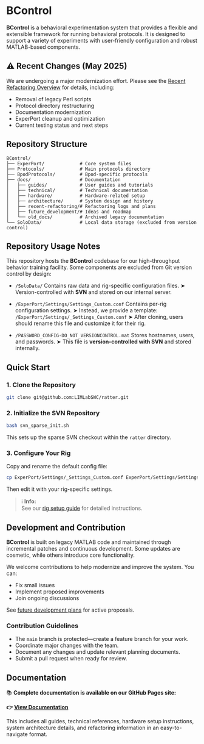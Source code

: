 # BControl

**BControl** is a behavioral experimentation system that provides a flexible and extensible framework for running behavioral protocols. It is designed to support a variety of experiments with user-friendly configuration and robust MATLAB-based components.

## ⚠️ Recent Changes (May 2025)

We are undergoing a major modernization effort. Please see the [Recent Refactoring Overview](docs/recent-refactoring/README.md) for details, including:

- Removal of legacy Perl scripts
- Protocol directory restructuring
- Documentation modernization
- ExperPort cleanup and optimization
- Current testing status and next steps

## Repository Structure

```text
BControl/
├── ExperPort/             # Core system files
├── Protocols/             # Main protocols directory
├── BpodProtocols/         # Bpod-specific protocols
├── docs/                  # Documentation
│   ├── guides/            # User guides and tutorials
│   ├── technical/         # Technical documentation
│   ├── hardware/          # Hardware-related setup
│   ├── architecture/      # System design and history
│   ├── recent-refactoring/# Refactoring logs and plans
│   ├── future_development/# Ideas and roadmap
│   └── old_docs/          # Archived legacy documentation
└── SoloData/              # Local data storage (excluded from version control)

```

## Repository Usage Notes

This repository hosts the **BControl** codebase for our high-throughput behavior training facility. Some components are excluded from Git version control by design:

- `/SoloData/`
  Contains raw data and rig-specific configuration files.
  ➤ Version-controlled with **SVN** and stored on our internal server.

- `/ExperPort/Settings/Settings_Custom.conf`
  Contains per-rig configuration settings.
  ➤ Instead, we provide a template:
  `/ExperPort/Settings/_Settings_Custom.conf`
  ➤ After cloning, users should rename this file and customize it for their rig.

- `/PASSWORD_CONFIG-DO_NOT_VERSIONCONTROL.mat`
  Stores hostnames, users, and passwords.
  ➤ This file is **version-controlled with SVN** and stored internally.

## Quick Start

### 1. Clone the Repository

```bash
git clone git@github.com:LIMLabSWC/ratter.git
```

### 2. Initialize the SVN Repository

```bash
bash svn_sparse_init.sh
```

This sets up the sparse SVN checkout within the `ratter` directory.

### 3. Configure Your Rig

Copy and rename the default config file:

```bash
cp ExperPort/Settings/_Settings_Custom.conf ExperPort/Settings/Settings_Custom.conf
```

Then edit it with your rig-specific settings.

> ℹ️ **Info:**  
See our [rig setup guide](https://github.com/LIMLabSWC/limlab_documentation/blob/main/docs/how_to_set_up_a_rig_-_software.md) for detailed instructions.

## Development and Contribution

**BControl** is built on legacy MATLAB code and maintained through incremental
patches and continuous development. Some updates are cosmetic, while others
introduce core functionality.

We welcome contributions to help modernize and improve the system. You can:

- Fix small issues
- Implement proposed improvements
- Join ongoing discussions

See [future development plans](docs/future_development/README.md) for active proposals.

### Contribution Guidelines

- The `main` branch is protected—create a feature branch for your work.
- Coordinate major changes with the team.
- Document any changes and update relevant planning documents.
- Submit a pull request when ready for review.

## Documentation

📚 **Complete documentation is available on our GitHub Pages site:**

**👉 [View Documentation](https://limlabswc.github.io/ratter/)**

This includes all guides, technical references, hardware setup instructions, system architecture details, and refactoring information in an easy-to-navigate format.

